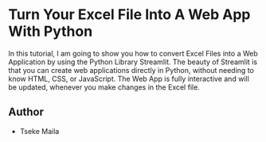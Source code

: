 
# Turn Your Excel File Into A Web App With Python

In this tutorial, I am going to show you how to convert Excel Files into a Web Application by using the Python Library Streamlit. The beauty of Streamlit is that you can create web applications directly in Python, without needing to know HTML, CSS, or JavaScript. The Web App is fully interactive and will be updated, whenever you make changes in the Excel file.


## Author

- Tseke Maila







